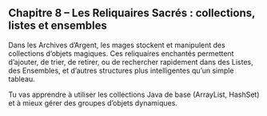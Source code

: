 ## Chapitre 8 – Les Reliquaires Sacrés : collections, listes et ensembles

Dans les Archives d’Argent, les mages stockent et manipulent des collections d’objets magiques. Ces reliquaires enchantés permettent d’ajouter, de trier, de retirer, ou de rechercher rapidement dans des Listes, des Ensembles, et d’autres structures plus intelligentes qu’un simple tableau.

Tu vas apprendre à utiliser les collections Java de base (ArrayList, HashSet) et à mieux gérer des groupes d’objets dynamiques.
